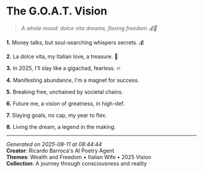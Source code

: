 # The G.O.A.T. Vision

> *A whole mood: dolce vita dreams, flexing freedom 💰👀*

**1.** Money talks, but soul-searching whispers secrets. 💰


**2.** La dolce vita, my Italian love, a treasure. 💝


**3.** In 2025, I'll slay like a gigachad, fearless. 🔥


**4.** Manifesting abundance, I'm a magnet for success.


**5.** Breaking free, unchained by societal chains.


**6.** Future me, a vision of greatness, in high-def.


**7.** Slaying goals, no cap, my year to flex.


**8.** Living the dream, a legend in the making.



---

*Generated on 2025-08-11 at 08:44:44*  
**Creator**: Ricardo Barroca's AI Poetry Agent  
**Themes**: Wealth and Freedom • Italian Wife • 2025 Vision  
**Collection**: A journey through consciousness and reality